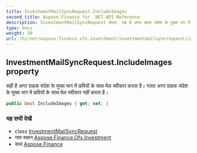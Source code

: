 ```yaml
---
title: InvestmentMailSyncRequest.IncludeImages
second_title: Aspose.Finance for .NET API Reference
description: InvestmentMailSyncRequest संपत्त. सह है अगर ग्रहक संदेश के मुख्य भग में छवयं के सथ मेल स्वकर करत है गलत अगर ग्रहक संदेश के मुख्य भग में छवयं के सथ मेल स्वकर नहं करत है
type: docs
weight: 20
url: /hi/net/aspose.finance.ofx.investment/investmentmailsyncrequest/includeimages/
---
```

## InvestmentMailSyncRequest.IncludeImages property

सही है अगर ग्राहक संदेश के मुख्य भाग में छवियों के साथ मेल स्वीकार करता है। गलत अगर ग्राहक संदेश के मुख्य भाग में छवियों के साथ मेल स्वीकार नहीं करता है।

```csharp
public bool IncludeImages { get; set; }
```

### यह सभी देखें

* class [InvestmentMailSyncRequest](../)
* नाम स्थान [Aspose.Finance.Ofx.Investment](../../investmentmailsyncrequest/)
* सभा [Aspose.Finance](../../../)


